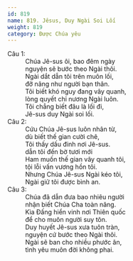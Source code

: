 ```yaml
---
id: 819
name: 819. Jêsus, Duy Ngài Soi Lối
weight: 819
category: Được Chúa yêu
---
```

<dl><dt>Câu 1:</dt><dd data-verse="1">Chúa Jê-sus ôi, bao đêm ngày <br/>nguyện sẽ bước theo Ngài thôi. <br/>Ngài dắt dẫn tôi trên muôn lối, <br/>đỡ nâng như người bạn thân. <br/>Tôi biết khó nguy đang vây quanh, <br/>lòng quyết chỉ nương Ngài luôn. <br/>Tôi chẳng biết đâu là lối đi, <br/>Jê-sus duy Ngài soi lối. </dd><dt>Câu 2:</dt><dd data-verse="2">Cứu Chúa Jê-sus luôn nhân từ, <br/>dù biết thế gian cười chê, <br/>Tôi thấy dấu đinh nơi Jê-sus. <br/>dẫn tôi đến bờ tươi mới <br/>Ham muốn thế gian vây quanh tôi, <br/>tội lỗi vấn vương hồn tôi. <br/>Nhưng Chúa Jê-sus Ngài kéo tôi, <br/>Ngài giữ tôi được bình an. </dd><dt>Câu 3:</dt><dd data-verse="3">Chúa đã dẫn đưa bao nhiêu người <br/>nhận biết Chúa Cha toàn năng. <br/>Kìa Đấng hiển vinh nơi Thiên quốc <br/>để cho muôn người suy tôn. <br/>Duy huyết Jê-sus xưa tuôn tràn, <br/>nguyện cứ bước theo Ngài thôi. <br/>Ngài sẽ ban cho nhiều phước ân, <br/>tình yêu muôn đời không phai. </dd></dl>
